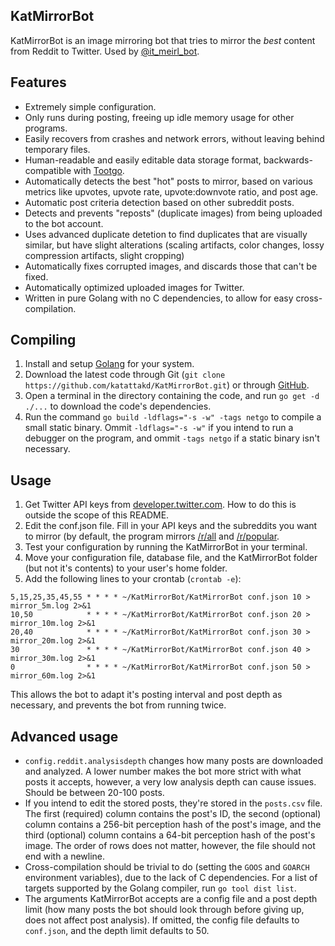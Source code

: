 ## KatMirrorBot
KatMirrorBot is an image mirroring bot that tries to mirror the *best* content from Reddit to Twitter. Used by [@it_meirl_bot](https://twitter.com/it_meirl_bot).

## Features
- Extremely simple configuration.
- Only runs during posting, freeing up idle memory usage for other programs.
- Easily recovers from crashes and network errors, without leaving behind temporary files.
- Human-readable and easily editable data storage format, backwards-compatible with [Tootgo](https://github.com/katattakd/Tootgo).
- Automatically detects the best "hot" posts to mirror, based on various metrics like upvotes, upvote rate, upvote:downvote ratio, and post age.
- Automatic post criteria detection based on other subreddit posts.
- Detects and prevents "reposts" (duplicate images) from being uploaded to the bot account.
- Uses advanced duplicate detetion to find duplicates that are visually similar, but have slight alterations (scaling artifacts, color changes, lossy compression artifacts, slight cropping)
- Automatically fixes corrupted images, and discards those that can't be fixed.
- Automatically optimized uploaded images for Twitter.
- Written in pure Golang with no C dependencies, to allow for easy cross-compilation.

## Compiling
1. Install and setup [Golang](https://golang.org/) for your system.
2. Download the latest code through Git (`git clone https://github.com/katattakd/KatMirrorBot.git`) or through [GitHub](https://github.com/katattakd/KatMirrorBot/archive/main.zip).
3. Open a terminal in the directory containing the code, and run `go get -d ./...` to download the code's dependencies.
4. Run the command `go build -ldflags="-s -w" -tags netgo` to compile a small static binary. Ommit `-ldflags="-s -w"` if you intend to run a debugger on the program, and ommit `-tags netgo` if a static binary isn't necessary.

## Usage
1. Get Twitter API keys from [developer.twitter.com](https://developer.twitter.com/en). How to do this is outside the scope of this README.
2. Edit the conf.json file. Fill in your API keys and the subreddits you want to mirror (by default, the program mirrors [/r/all](https://www.reddit.com/r/all) and [/r/popular](https://www.reddit.com/r/popular).
3. Test your configuration by running the KatMirrorBot in your terminal.
4. Move your configuration file, database file, and the KatMirrorBot folder (but not it's contents) to your user's home folder.
4. Add the following lines to your crontab (`crontab -e`):
```cron
5,15,25,35,45,55 * * * * ~/KatMirrorBot/KatMirrorBot conf.json 10 > mirror_5m.log 2>&1
10,50            * * * * ~/KatMirrorBot/KatMirrorBot conf.json 20 > mirror_10m.log 2>&1
20,40            * * * * ~/KatMirrorBot/KatMirrorBot conf.json 30 > mirror_20m.log 2>&1
30               * * * * ~/KatMirrorBot/KatMirrorBot conf.json 40 > mirror_30m.log 2>&1
0                * * * * ~/KatMirrorBot/KatMirrorBot conf.json 50 > mirror_60m.log 2>&1
```
This allows the bot to adapt it's posting interval and post depth as necessary, and prevents the bot from running twice.

## Advanced usage
- `config.reddit.analysisdepth` changes how many posts are downloaded and analyzed. A lower number makes the bot more strict with what posts it accepts, however, a very low analysis depth can cause issues. Should be between 20-100 posts. 
- If you intend to edit the stored posts, they're stored in the `posts.csv` file. The first (required) column contains the post's ID, the second (optional) column contains a 256-bit perception hash of the post's image, and the third (optional) column contains a 64-bit perception hash of the post's image. The order of rows does not matter, however, the file should not end with a newline.
- Cross-compilation should be trivial to do (setting the `GOOS` and `GOARCH` environment variables), due to the lack of C dependencies. For a list of targets supported by the Golang compiler, run `go tool dist list`.
- The arguments KatMirrorBot accepts are a config file and a post depth limit (how many posts the bot should look through before giving up, does not affect post analysis). If omitted, the config file defaults to `conf.json`, and the depth limit defaults to 50.
